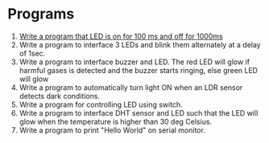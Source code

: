 # Programs

1. [Write a program that LED is on for 100 ms and off for 1000ms](./prog01.ino)
2. Write a program to interface 3 LEDs and blink them alternately at a delay of 1sec.
3. Write a program to interface buzzer and LED. The red LED will glow if harmful gases is detected and the buzzer starts ringing, else green LED will glow
4. Write a program to automatically turn light ON when an LDR sensor detects dark conditions.
5. Write a program for controlling LED using switch.
6. Write a program to interface DHT sensor and LED such that the LED will glow when the temperature is higher than 30 deg Celsius.
7. Write a program to print "Hello World" on serial monitor.
